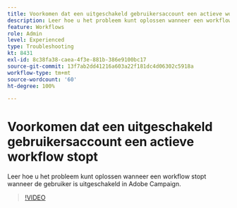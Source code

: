 ```yaml
---
title: Voorkomen dat een uitgeschakeld gebruikersaccount een actieve workflow stopt
description: Leer hoe u het probleem kunt oplossen wanneer een workflow stopt wanneer de gebruiker is uitgeschakeld in Adobe Campaign.
feature: Workflows
role: Admin
level: Experienced
type: Troubleshooting
kt: 8431
exl-id: 8c38fa38-caea-4f3e-881b-386e9100bc17
source-git-commit: 13f7ab2dd41216a603a22f181dc4d06302c5918a
workflow-type: tm+mt
source-wordcount: '60'
ht-degree: 100%

---
```


# Voorkomen dat een uitgeschakeld gebruikersaccount een actieve workflow stopt

Leer hoe u het probleem kunt oplossen wanneer een workflow stopt wanneer de gebruiker is uitgeschakeld in Adobe Campaign.


>[!VIDEO](https://video.tv.adobe.com/v/335988?quality=12&learn=on)
